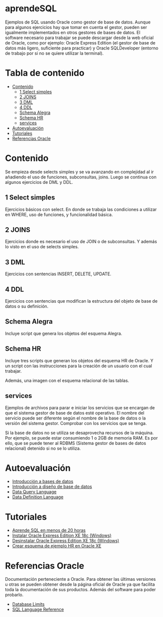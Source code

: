 # aprendeSQL
Ejemplos de SQL usando Oracle como gestor de base de datos. Aunque para algunos ejercicios hay que tomar en cuenta el gestor, pueden ser igualmente implementados en otros gestores de bases de datos. El software necesario para trabajar se puede descargar desde la web oficial de Oracle, como por ejemplo: Oracle Express Edition (el gestor de base de datos más ligero, suficiente para practicar) y Oracle SQLDeveloper (entorno de trabajo por si no se quiere utilizar la terminal).

# Tabla de contenido
- [Contenido](#Contenido)
  - [1 Select simples](#1-Select-simples)
  - [2 JOINS](#2-JOINS)
  - [3 DML](#3-DML)
  - [4 DDL](#4-DDL)
  - [Schema Alegra](#Schema-Alegra)
  - [Schema HR](#Schema-HR)
  - [services](#services)
- [Autoevaluación](#Autoevaluación)
- [Tutoriales](#Tutoriales)
- [Referencias Oracle](#Referencias-Oracle)
 
# Contenido
Se empieza desde selects simples y se va avanzando en complejidad al ir añadiendo el uso de funciones, subconsultas, joins. Luego se continua con algunos ejercicios de DML y DDL.

## 1 Select simples
Ejercicios básicos con select. En donde se trabaja las condiciones a utilizar en WHERE, uso de funciones, y funcionalidad básica.

## 2 JOINS
Ejercicios donde es necesario el uso de JOIN o de subconsultas. Y además lo visto en el uso de selects simples.

## 3 DML
Ejercicios con sentencias INSERT, DELETE, UPDATE.

## 4 DDL
Ejercicios con sentencias que modifican la estructura del objeto de base de datos o su definición.

## Schema Alegra
  Incluye script que genera los objetos del esquema Alegra.

## Schema HR
  Incluye tres scripts que generan los objetos del esquema HR de Oracle. Y un script con las instrucciones para la creación de un usuario con el cual trabajar.

  Además, una imagen con el esquema relacional de las tablas.
## services
  Ejemplos de archivos para parar e iniciar los servicios que se encargan de que el sistema gestor de base de datos esté operativo. El nombre del servicio puede ser diferente según el nombre de la base de datos o la versión del sistema gestor. Comprobar con los servicios que se tenga.

  Si la base de datos no se utiliza se desaprovecha recursos de la máquina. Por ejemplo, se puede estar consumiendo 1 o 2GB de memoria RAM. Es por ello, que se puede tener al RDBMS (Sistema gestor de bases de datos relacional) detenido si no se lo utiliza.
# Autoevaluación
- [Introducción a bases de datos](https://forms.gle/NYw97A2Km5ufQR1L6)
- [Introducción a diseño de base de datos](https://forms.gle/Da1q6LeBmBjkzr2v5)
- [Data Query Language](https://forms.gle/1VGzU1tL8NMtuwjp7)
- [Data Definition Language](https://forms.gle/kzqJJ4mwZL7AAVMHA)
# Tutoriales
- [Aprende SQL en menos de 20 horas](https://www.amazon.es/dp/B084NY3VP7/ref=sr_1_3?__mk_es_ES=ÅMÅŽÕÑ&keywords=aprende+sql&qid=1581454483&sr=8-3)
- [Instalar Oracle Express Edition XE 18c (Windows)](https://youtu.be/QAAeIQQYN_A)
- [Desinstalar Oracle Express Edition XE 18c (Windows)](https://youtu.be/t52JaQWfrE8)
- [Crear esquema de ejemplo HR en Oracle XE](https://youtu.be/GLbT72Hm83M)
# Referencias Oracle
  Documentación perteneciente a Oracle. Para obtener las últimas versiones u otras se pueden obtener desde la página oficial de Oracle ya que facilita toda la documentación de sus productos. Además del software para poder probarlo.
  - [Database Limits](https://docs.oracle.com/cd/B28359_01/server.111/b28320/limits.htm#REFRN004)
  - [SQL Language Reference](https://docs.oracle.com/cd/B28359_01/server.111/b28286/toc.htm)